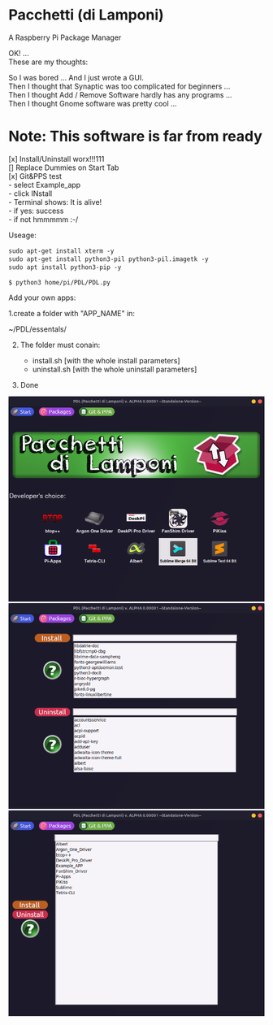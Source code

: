 # Pacchetti (di Lamponi)

A Raspberry Pi Package Manager    
    
OK! ...    
These are my thoughts:    
    
So I was bored ... And I just wrote a GUI.    
Then I thought that Synaptic was too complicated for beginners ...    
Then I thought Add / Remove Software hardly has any programs ...   
Then I thought Gnome software was pretty cool ...    
    
# Note: This software is far from ready    
[x] Install/Uninstall worx!!!111    
[] Replace Dummies on Start Tab    
[x] Git&PPS test    
	- select Example_app    
	- click INstall    
	- Terminal shows: It is alive!    
	- if yes: success    
	- if not hmmmmm :-/    

Useage:
```
sudo apt-get install xterm -y    
sudo apt-get install python3-pil python3-pil.imagetk -y    
sudo apt install python3-pip -y    
```


```
$ python3 home/pi/PDL/PDL.py
```
    
Add your own apps:    
    
1.create a folder with "APP_NAME" in:    
    
~/PDL/essentals/

2. The folder must conain:    
	- install.sh [with the whole install parameters]    
	- uninstall.sh [with the whole uninstall parameters]    

3. Done


![GUI](https://github.com/actionschnitzel/PDL/blob/main/1.png)
![GUI](https://github.com/actionschnitzel/PDL/blob/main/2.png)
![GUI](https://github.com/actionschnitzel/PDL/blob/main/3.png)
